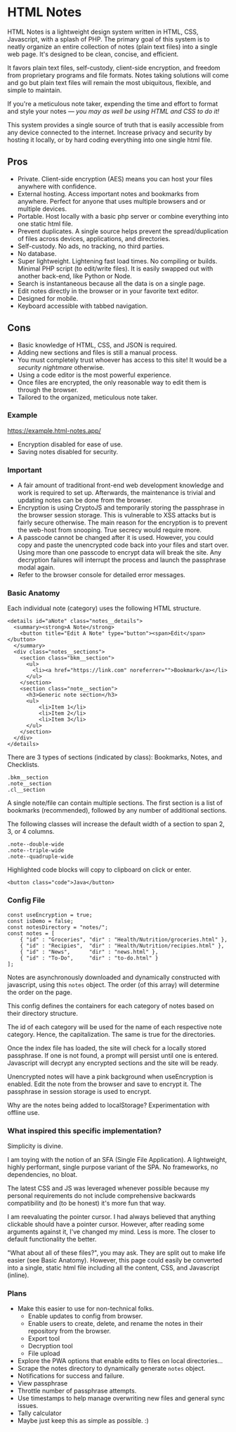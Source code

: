 # HTML Notes

HTML Notes is a lightweight design system written in HTML, CSS, Javascript, with a splash of PHP. The primary goal of this system is to neatly organize an entire collection of notes (plain text files) into a single web page. It's designed to be clean, concise, and efficient.

It favors plain text files, self-custody, client-side encryption, and freedom from proprietary programs and file formats. Notes taking solutions will come and go but plain text files will remain the most ubiquitous, flexible, and simple to maintain.

If you're a meticulous note taker, expending the time and effort to format and style your notes — *you may as well be using HTML and CSS to do it!*

This system provides a single source of truth that is easily accessible from any device connected to the internet. Increase privacy and security by hosting it locally, or by hard coding everything into one single html file.

## Pros
* Private. Client-side encryption (AES) means you can host your files anywhere with confidence.
* External hosting. Access important notes and bookmarks from anywhere. Perfect for anyone that uses multiple browsers and or multiple devices.
* Portable. Host locally with a basic php server or combine everything into one static html file.
* Prevent duplicates. A single source helps prevent the spread/duplication of files across devices, applications, and directories.
* Self-custody. No ads, no tracking, no third parties.
* No database.
* Super lightweight. Lightening fast load times. No compiling or builds. Minimal PHP script (to edit/write files). It is easily swapped out with another back-end, like Python or Node.
* Search is instantaneous because all the data is on a single page.
* Edit notes directly in the browser or in your favorite text editor.
* Designed for mobile.
* Keyboard accessible with tabbed navigation.


## Cons
* Basic knowledge of HTML, CSS, and JSON is required.
* Adding new sections and files is still a manual process.
* You must completely trust whoever has access to this site! It would be a _security nightmare_ otherwise.
* Using a code editor is the most powerful experience.
* Once files are encrypted, the only reasonable way to edit them is through the browser.
* Tailored to the organized, meticulous note taker.

### Example
https://example.html-notes.app/
* Encryption disabled for ease of use.
* Saving notes disabled for security.

### Important
* A fair amount of traditional front-end web development knowledge and work is required to set up. Afterwards, the maintenance is trivial and updating notes can be done from the browser.
* Encryption is using CryptoJS and temporarily storing the passphrase in the browser session storage. This is vulnerable to XSS attacks but is fairly secure otherwise. The main reason for the encryption is to prevent the web-host from snooping. True secrecy would require more.
* A passcode cannot be changed after it is used. However, you could copy and paste the unencrypted code back into your files and start over. Using more than one passcode to encrypt data will break the site. Any decryption failures will interrupt the process and launch the passphrase modal again.
* Refer to the browser console for detailed error messages.

### Basic Anatomy

Each individual note (category) uses the following HTML structure.

    <details id="aNote" class="notes__details">
      <summary><strong>A Note</strong>
        <button title="Edit A Note" type="button"><span>Edit</span></button>
      </summary>
      <div class="notes__sections">
        <section class="bkm__section">
          <ul>
            <li><a href="https://link.com" noreferrer="">Bookmark</a></li>
          </ul>
        </section>
        <section class="note__section">
          <h3>Generic note section</h3>
          <ul>
              <li>Item 1</li>
              <li>Item 2</li>
              <li>Item 3</li>
          </ul>
        </section>
      </div>
    </details>

There are 3 types of sections (indicated by class): Bookmarks, Notes, and Checklists.

    .bkm__section
    .note__section
    .cl__section

A single note/file can contain multiple sections. The first section is a list of bookmarks (recommended), followed by any number of additional sections.

The following classes will increase the default width of a section to span 2, 3, or 4 columns.

    .note--double-wide
    .note--triple-wide
    .note--quadruple-wide

Highlighted code blocks will copy to clipboard on click or enter.

    <button class="code">Java</button>

### Config File
    const useEncryption = true;
    const isDemo = false;
    const notesDirectory = "notes/";
    const notes = [
        { "id" : "Groceries", "dir" : "Health/Nutrition/groceries.html" },
        { "id" : "Recipies",  "dir" : "Health/Nutrition/recipies.html" },
        { "id" : "News",      "dir" : "news.html" },
        { "id" : "To-Do",     "dir" : "to-do.html" }
    ];

Notes are asynchronously downloaded and dynamically constructed with javascript, using this `notes` object. The order (of this array) will determine the order on the page.

This config defines the containers for each category of notes based on their directory structure.

The id of each category will be used for the name of each respective note category. Hence, the capitalization. The same is true for the directories.

Once the index file has loaded, the site will check for a locally stored passphrase. If one is not found, a prompt will persist until one is entered. Javascript will decrypt any encrypted sections and the site will be ready.

Unencrypted notes will have a pink background when useEncryption is enabled. Edit the note from the browser and save to encrypt it. The passphrase in session storage is used to encrypt.

Why are the notes being added to localStorage? Experimentation with offline use.

### What inspired this specific implementation?

Simplicity is divine.

I am toying with the notion of an SFA (Single File Application). A lightweight, highly performant, single purpose variant of the SPA. No frameworks, no dependencies, no bloat.

The latest CSS and JS was leveraged whenever possible because my personal requirements do not include comprehensive backwards compatibility and (to be honest) it's more fun that way.

I am reevaluating the pointer cursor. I had always believed that anything clickable should have a pointer cursor. However, after reading some arguments against it, I've changed my mind. Less is more. The closer to default functionality the better.

"What about all of these files?", you may ask. They are split out to make life easier (see Basic Anatomy). However, this page could easily be converted into a single, static html file including all the content, CSS, and Javascript (inline).

### Plans
* Make this easier to use for non-technical folks.
  * Enable updates to config from browser.
  * Enable users to create, delete, and rename the notes in their repository from the browser.
  * Export tool
  * Decryption tool
  * File upload 
* Explore the PWA options that enable edits to files on local directories...
* Scrape the notes directory to dynamically generate `notes` object.
* Notifications for success and failure.
* View passphrase
* Throttle number of passphrase attempts.
* Use timestamps to help manage overwriting new files and general sync issues.
* Tally calculator
* Maybe just keep this as simple as possible. :)